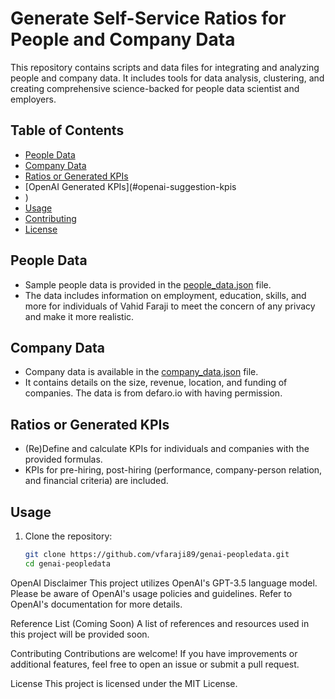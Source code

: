 # Generate Self-Service Ratios for People and Company Data

This repository contains scripts and data files for integrating and analyzing people and company data. It includes tools for data analysis, clustering, and creating comprehensive science-backed for people data scientist and employers.

## Table of Contents
- [People Data](#people-data)
- [Company Data](#company-data)
- [Ratios or Generated KPIs](#ratios-or-generated-kpis)
- [OpenAI Generated KPIs](#openai-suggestion-kpis
- )
- [Usage](#usage)
- [Contributing](#contributing)
- [License](#license)

## People Data
- Sample people data is provided in the [people_data.json](https://github.com/vfaraji89/genai-peopledata/blob/main/persondata) file.
- The data includes information on employment, education, skills, and more for individuals of Vahid Faraji to meet the concern of any privacy and make it more realistic.

## Company Data
- Company data is available in the [company_data.json](https://github.com/vfaraji89/genai-peopledata/blob/main/companydata) file.
- It contains details on the size, revenue, location, and funding of companies. The data is from defaro.io with having permission.

## Ratios or Generated KPIs
- (Re)Define and calculate KPIs for individuals and companies with the provided formulas.
- KPIs for pre-hiring, post-hiring (performance, company-person relation, and financial criteria) are included.

## Usage
1. Clone the repository:
   ```bash
   git clone https://github.com/vfaraji89/genai-peopledata.git
   cd genai-peopledata

OpenAI Disclaimer
This project utilizes OpenAI's GPT-3.5 language model. Please be aware of OpenAI's usage policies and guidelines. Refer to OpenAI's documentation for more details.

Reference List (Coming Soon)
A list of references and resources used in this project will be provided soon.

Contributing
Contributions are welcome! If you have improvements or additional features, feel free to open an issue or submit a pull request.

License
This project is licensed under the MIT License.
